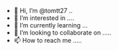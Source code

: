 - 👋 Hi, I’m @tomtt27 ..
- 👀 I’m interested in ....
- 🌱 I’m currently learning ...
- 💞️ I’m looking to collaborate on .....
- 📫 How to reach me .....

<!---
tomtt27/tomtt27 is a ✨ special ✨ repository because its `README.md` (this file) appears on your GitHub profile.
You can click the Preview link to take a look at your changes.
--->
